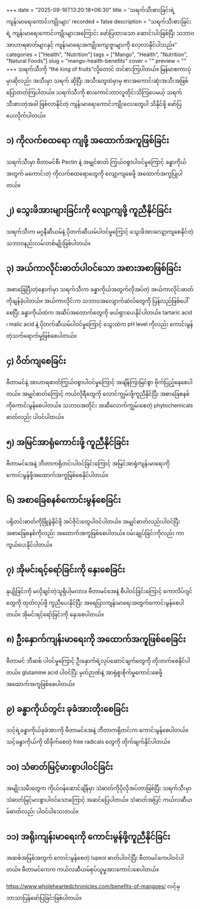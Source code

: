 +++
date = "2025-09-16T13:20:18+06:30"
title = 'သရက်သီးစားခြင်းရဲ့ ကျန်းမာရေးကောင်းကျိုးများ'
recorded = false
description = "သရက်သီးစားခြင်းရဲ့ ကျန်းမာရေးကောင်းကျိုးများအကြောင်း ဖော်ပြထားသော ဆောင်းပါးဖြစ်ပြီး သဘာဝအာဟာရဓာတ်များနှင့် ကျန်းမာရေးအကျိုးကျေးဇူးများကို လေ့လာနိုင်ပါသည်။"
categories = ["Health", "Nutrition"]
tags = ["Mango", "Health", "Nutrition", "Natural Foods"]
slug = "mango-health-benefits"
cover = ""
preview = ""
+++
သရက်သီးကို “the king of fruits”လို့တောင် တင်စားကြပါတယ်။ မြန်မာစကားပုံမှာဆိုလည်း အသီးမှာ သရက် ဆိုပြီး အသီးတွေထဲမှာမှ စားအကောင်းဆုံးအသီးအဖြစ်ပြောတတ်ကြပါတယ်။ သရက်သီးကို စားကောင်းတာလူတိုင်းသိကြပေမယ့် သရက်သီးစားတဲ့အခါ ဖြစ်လာနိုင်တဲ့ ကျန်းမာရေးကောင်းကျိုးလေးတွေပါ သိနိုင်ဖို့ ဖော်ပြပေးလိုက်ပါတယ်။

## ၁) ကိုလက်စထရော ကျဖို့ အထောက်အကူဖြစ်ခြင်း
သရက်သီးမှာ ဗီတာမင်စီ၊ Pectin နဲ့ အမျှင်ဓာတ် ကြွယ်ဝစွာပါဝင်မှုကြောင့် ခန္ဓာကိုယ်အတွက် မကောင်းတဲ့ ကိုလက်စထရောတွေကို လျော့ကျစေဖို့ အထောက်အကူပြုပါတယ်။

## ၂) သွေးဖိအားများခြင်းကို လျော့ကျဖို့ ကူညီနိုင်ခြင်း
သရက်သီးက မဂ္ဂနီဆီယမ်နဲ့ ပိုတက်ဆီယမ်ပါဝင်မှုကြောင့် သွေးဖိအားလျော့ကျစေနိုင်တဲ့ သဘာဝနည်းလမ်းတစ်မျိုးဖြစ်ပါတယ်။

## ၃) အယ်ကာလိုင်းဓာတ်ပါဝင်သော အစားအစာဖြစ်ခြင်း
အစာခြေပြီးတဲ့နောက်မှာ သရက်သီးက ခန္ဓာကိုယ်အတွက်လိုအပ်တဲ့ အယ်ကာလိုင်းဓာတ်ကိုချန်ခဲ့ပါတယ်။ အယ်ကာလိုင်းက သဘာဝအလျောက်ဆဲလ်တွေကို ပြန်လည်ဖြစ်ပေါ်စေပြီး ခန္ဓာကိုယ်ထဲက အဆိပ်အတောက်တွေကို ဖယ်ရှားပေးနိုင်ပါတယ်။ tartaric acid ၊ malic acid နဲ့ ပိုတက်ဆီယမ်ပါဝင်မှုကြောင့် သွေးထဲက pH level ကိုလည်း ကောင်းမွန်တဲ့သက်ရောက်မှုဖြစ်စေပါတယ်။

## ၄) ဝိတ်ကျစေခြင်း
ဗီတာမင်နဲ့ အာဟာရဓာတ်ကြွယ်ဝစွာပါဝင်မှုကြောင့် အချိန်ကြာမြင်စွာ ဗိုက်ပြည့်နေစေပါတယ်။ အမျှင်ဓာတ်ကြောင့် ကယ်လိုရီတွေကို လောင်ကျွမ်းဖို့ကူညီနိုင်ပြီး အစာခြေစနစ်ကိုကောင်းမွန်စေပါတယ်။ သဘာဝအတိုင်း အဆီလောက်ကျွမ်းစေတဲ့ phytochemicals ဓာတ်လည်း ပါဝင်ပါတယ်။

## ၅) အမြင်အာရုံကောင်းဖို့ ကူညီနိုင်ခြင်း
ဗီတာမင်အေနဲ့ ဘီတာကရိုတင်းပါဝင်ခြင်းကြောင့် အမြင်အာရုံကျန်းမာရေးကို ကောင်းမွန်ဖို့အထောက်အကူဖြစ်စေနိုင်ပါတယ်။

## ၆) အစာခြေစနစ်ကောင်းမွန်စေခြင်း
ပရိုတင်းဓာတ်ကိုဖြိုခွဲနိုင်ဖို့ အင်ဇိုင်းတွေပါဝင်ပါတယ်။ အမျှင်ဓာတ်လည်းပါဝင်ပြီး အစာခြေစနစ်ကိုလည်း အထောက်အကူဖြစ်စေပါတယ်။ ဝမ်းချုပ်ခြင်းကိုလည်း ကာကွယ်ပေးနိုင်ပါတယ်။

## ၇) အိုမင်းရင့်ရော်ခြင်းကို နှေးစေခြင်း
နုပျိုခြင်းကို မလိုချင်တဲ့သူရှိပါ့မလား။ ဗီတာမင်အေနဲ့ စီပါဝင်ခြင်းကြောင့် ကောလိပ်ဂျင်တွေကို ထုတ်လုပ်ဖို့ ကူညီပေးနိုင်ပြီး အရေပြားကျန်းမာရေးအတွက်ကောင်းမွန်စေပါတယ်။ အိုမင်းရင့်ရော်ခြင်းကို နှေးစေပါတယ်။

## ၈) ဦးနှောက်ကျန်းမာရေးကို အထောက်အကူဖြစ်စေခြင်း
ဗီတာမင် ဘီဆစ် ပါဝင်မှုကြောင့် ဦးနှောက်ရဲ့လုပ်ဆောင်ချက်တွေကို တိုးတက်စေနိုင်ပါတယ်။ glutamine acid ပါဝင်ပြီး မှတ်ဉာဏ်နဲ့ အာရုံစူးစိုက်မှုကောင်းစေဖို့ အထောက်အကူဖြစ်စေပါတယ်။

## ၉) ခန္ဓာကိုယ်တွင်း ခုခံအားတိုးစေခြင်း
သင့်ရဲ့ခန္ဓာကိုယ်ခုခံအားကို ဗီတာမင်အေနဲ့ ဘီတာကရိုတင်းက ကောင်းမွန်စေပါတယ်။ သင့်ခန္ဓာကိုယ်ကို ထိခိုက်စေတဲ့ free radicals တွေကို တိုက်ဖျက်နိုင်ပါတယ်။

## ၁၀) သံဓာတ်မြင့်မားစွာပါဝင်ခြင်း
အမျိုးသမီးတွေက ကိုယ်ဝန်ဆောင်ချိန်မှာ သံဓာတ်ကိုပိုလိုအပ်တာဖြစ်ပြီး သရက်သီးမှာ သံဓာတ်မြင့်မားစွာပါဝင်သောကြောင့် အဆင်ပြေပါတယ်။ သံဓာတ်အပြင် ကယ်လဆီယမ်ဓာတ်လည်း ပါဝင်ပါသေးတယ်။

## ၁၁) အရိုးကျန်းမာရေးကို ကောင်းမွန်ဖို့ကူညီနိုင်ခြင်း
အဆစ်အမြစ်အတွက် ကောင်းမွန်စေတဲ့ lupeol ဓာတ်ပါဝင်ပြီး ဗီတာမင်ကေပါဝင်ပါတယ်။ ဗီတာမင်ကေက ကယ်လဆီယမ်စုပ်ယူမှုအားကောင်းစေပါတယ်။

https://www.wholeheartedchronicles.com/benefits-of-mangoes/ လင့်မှ ဘာသာပြန်ဖော်ပြခြင်းဖြစ်ပါတယ်။